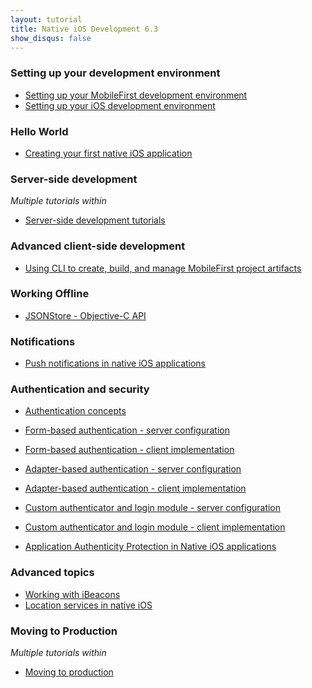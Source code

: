 ```yaml
---
layout: tutorial
title: Native iOS Development 6.3
show_disqus: false
---
```

### Setting up your development environment

* <a href=" {{site.baseurl}}/tutorials/en/foundation/8.0/setting-up-your-development-environment/setting-mobilefirst-development-environment/">Setting up your MobileFirst development environment</a>
* <a href=" {{site.baseurl}}/tutorials/en/foundation/8.0/setting-up-your-development-environment/setting-ios-development-environment/">Setting up your iOS development environment</a>

### Hello World

* <a href="{{site.baseurl}}/tutorials/en/foundation/8.0/hello-world/creating-first-native-ios-mobilefirst-application/">Creating your first native iOS application</a>

### Server-side development
<p><i>Multiple tutorials within</i></p>

* <a href="{{site.baseurl}}/tutorials/en/foundation/8.0/server-side-development/">Server-side development tutorials</a>

### Advanced client-side development

* <a href="{{site.baseurl}}/tutorials/en/foundation/8.0/advanced-client-side-development/using-cli-create-build-manage-project-artifacts/">Using CLI to create, build, and manage MobileFirst project artifacts</a>

### Working Offline

* <a href="{{site.baseurl}}/tutorials/en/foundation/8.0/working-offline/jsonstore/jsonstore-objective-c-api/">JSONStore - Objective-C API</a>

### Notifications

* <a href="{{site.baseurl}}/tutorials/en/foundation/8.0/notifications/push-notifications-native-ios-applications/">Push notifications in native iOS applications</a>

### Authentication and security

* <a href="{{site.baseurl}}/tutorials/en/foundation/8.0/authentication-security/authentication-concepts/">Authentication concepts</a>
* <a href="{{site.baseurl}}/tutorials/en/foundation/8.0/authentication-security/form-based-authentication/">Form-based authentication - server configuration</a>
* <a href="{{site.baseurl}}/tutorials/en/foundation/8.0/authentication-security/form-based-authentication/form-based-authentication-native-ios-applications/">Form-based authentication - client implementation</a>
* <a href="{{site.baseurl}}/tutorials/en/foundation/8.0/authentication-security/adapter-based-authentication/">Adapter-based authentication - server configuration</a>

* <a href="{{site.baseurl}}/tutorials/en/foundation/8.0/authentication-security/adapter-based-authentication/adapter-based-authentication-native-ios-applications/">Adapter-based authentication - client implementation</a>
* <a href="{{site.baseurl}}/tutorials/en/foundation/8.0/authentication-security/custom-authenticator-login-module/">Custom authenticator and login module - server configuration</a>
* <a href="{{site.baseurl}}/tutorials/en/foundation/8.0/authentication-security/custom-authenticator-login-module/custom-authenticator-login-module-native-ios-applications/">Custom authenticator and login module - client implementation</a>
* <a href="{{site.baseurl}}/tutorials/en/foundation/8.0/authentication-security/application-authenticity-protection-native-ios/">Application Authenticity Protection in Native iOS applications</a>

### Advanced topics

* <a href="{{site.baseurl}}/tutorials/en/foundation/8.0/advanced-topics/working-with-ibeacons/">Working with iBeacons</a>
* <a href="{{site.baseurl}}/tutorials/en/foundation/8.0/advanced-topics/location-services-native-ios-applications/">Location services in native iOS</a>

### Moving to Production
<p><i>Multiple tutorials within</i></p>

* <a href="{{site.baseurl}}/tutorials/en/foundation/8.0/moving-production/">Moving to production</a>
